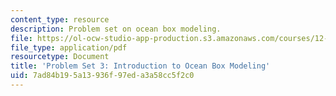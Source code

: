 ```yaml
---
content_type: resource
description: Problem set on ocean box modeling.
file: https://ol-ocw-studio-app-production.s3.amazonaws.com/courses/12-740-paleoceanography-spring-2008/7ad84b195a13936f97eda3a58cc5f2c0_problemset3.pdf
file_type: application/pdf
resourcetype: Document
title: 'Problem Set 3: Introduction to Ocean Box Modeling'
uid: 7ad84b19-5a13-936f-97ed-a3a58cc5f2c0
---
```

